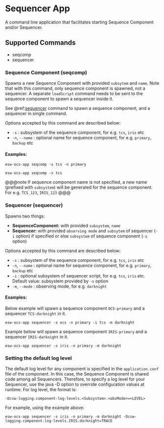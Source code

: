 # Sequencer App

A command line application that facilitates starting Sequence Component and/or Sequencer.

## Supported Commands

* seqcomp
* sequencer

### Sequence Component (seqcomp)

Spawns a new Sequence Component with provided `subsytem` and `name`.
Note that with this command, only sequence component is spawned, not a sequencer.
A separate `loadScript` command needs to be sent to the sequence component to spawn a sequencer inside it.

See @ref:[sequencer](#sequencer-sequencer-) command to spawn a sequence component, and a sequencer in single command.

Options accepted by this command are described below:

 * `-s` : subsystem of the sequence component, for e.g. `tcs`, `iris` etc
 * `-n`, `--name` : optional name for sequence component, for e.g. `primary`, `backup` etc

#### Examples:

```
esw-ocs-app seqcomp -s tcs -n primary
```

```
esw-ocs-app seqcomp -s tcs
```

@@@note
If sequence component name is not specified, a new name (prefixed with `subsystem`) will be generated for the sequence component.
For e.g. `TCS_123`, `IRIS_123`
@@@

### Sequencer (sequencer)

Spawns two things:

* **SequenceComponent:** with provided `subsystem`, `name`
* **Sequencer:** with provided `observing mode` and
`subsytem` of sequencer (`-i` option) if specified or else `subsystem` of sequence component (`-s` option)


Options accepted by this command are described below:

 * `-s` : subsystem of the sequence component, for e.g. `tcs`, `iris` etc
 * `-n`, `--name` : optional name for sequence component, for e.g. `primary`, `backup` etc
 * `-i` : optional subsystem of sequencer script, for e.g. `tcs`, `iris` etc. Default value: subsystem provided by `-s` option
 * `-m`, `--mode` : observing mode, for e.g. `darknight`

#### Examples:

Below example will spawn a sequence component `OCS-primary` and a sequencer `TCS-darknight` in it.
```
esw-ocs-app sequencer -s ocs -n primary -i tcs -m darknight
```

Example below will spawn a sequence component `IRIS-primary` and a sequencer `IRIS-darknight` in it.
```
esw-ocs-app sequencer -s iris -n primary -m darknight
```

### Setting the default log level

The default log level for any component is specified in the `application.conf` file of the component.  In this case,
the Sequence Component is shared code among all Sequencers.  Therefore, to specify a log level for your Sequencer,
use the java -D option to override configuration values at runtime.  For log level, the format is:

```
-Dcsw-logging.component-log-levels.<Subsystem>.<obsMode>=<LEVEL>
```

For example, using the example above:

```
esw-ocs-app sequencer -s iris -n primary -m darknight -Dcsw-logging.component-log-levels.IRIS.darknight=TRACE
```
